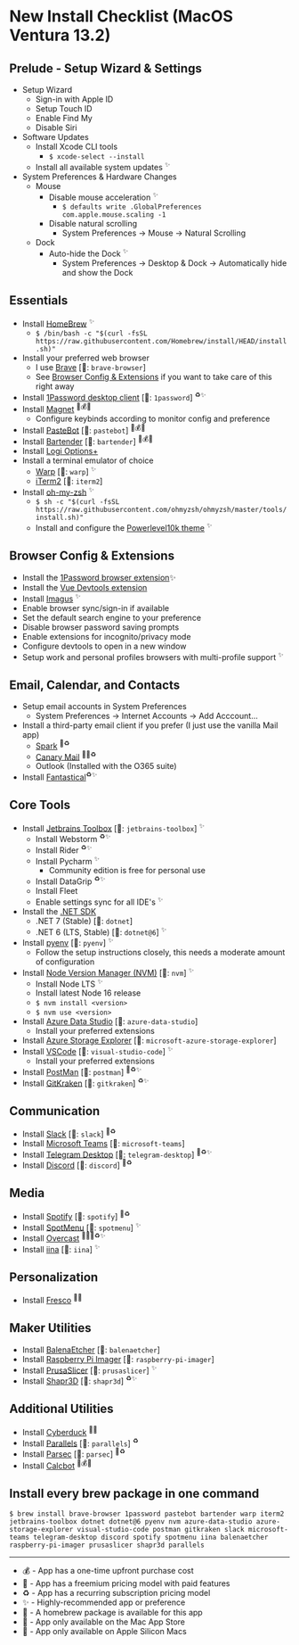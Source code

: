 # New Install Checklist (MacOS Ventura 13.2)

## Prelude - Setup Wizard & Settings
- Setup Wizard
    - Sign-in with Apple ID
    - Setup Touch ID
    - Enable Find My
    - Disable Siri
- Software Updates
    - Install Xcode CLI tools 
        - `$ xcode-select --install`
    - Install all available system updates <sup>✨</sup>
- System Preferences & Hardware Changes
    - Mouse
        - Disable mouse acceleration  <sup>✨</sup>
            - `$ defaults write .GlobalPreferences com.apple.mouse.scaling -1`
        - Disable natural scrolling
            - System Preferences -> Mouse -> Natural Scrolling
    - Dock
        - Auto-hide the Dock  <sup>✨</sup>
            - System Preferences -> Desktop & Dock -> Automatically hide and show the Dock

## Essentials
- Install [HomeBrew](https://brew.sh/) <sup>✨</sup>
    - `$ /bin/bash -c "$(curl -fsSL https://raw.githubusercontent.com/Homebrew/install/HEAD/install.sh)"`
- Install your preferred web browser 
    - I use [Brave](https://brave.com/download/) [🍺: `brave-browser`]
    - See [Browser Config & Extensions](#browser-config--extensions) if you want to take care of this right away
- Install [1Password desktop client](https://1password.com/downloads/mac/) [🍺: `1password`] <sup>♻️✨</sup>
- Install [Magnet](https://apps.apple.com/us/app/magnet/id441258766?mt=12) <sup>🛄💰✨</sup>
    - Configure keybinds according to monitor config and preference
- Install [PasteBot](https://tapbots.com/pastebot/buy/) [🍺: `pastebot`] <sup>🛄💰✨</sup>
- Install [Bartender](https://www.macbartender.com/Bartender4/purchase.html) [🍺: `bartender`] <sup>🛄💰✨</sup>
- Install [Logi Options+](https://www.logitech.com/en-us/software/logi-options-plus.html)
- Install a terminal emulator of choice
    - [Warp](https://app.warp.dev/get_warp) [🍺: `warp`] <sup>✨</sup>
    - [iTerm2](https://iterm2.com/downloads.html) [🍺: `iterm2`]
- Install [oh-my-zsh](https://ohmyz.sh/#install) <sup>✨</sup>
    - `$ sh -c "$(curl -fsSL https://raw.githubusercontent.com/ohmyzsh/ohmyzsh/master/tools/install.sh)"`
    - Install and configure the [Powerlevel10k theme](https://github.com/romkatv/powerlevel10k) <sup>✨</sup>

## Browser Config & Extensions
- Install the [1Password browser extension](https://1password.com/downloads/browser-extension/)✨
- Install the [Vue Devtools extension](https://chrome.google.com/webstore/detail/vuejs-devtools/nhdogjmejiglipccpnnnanhbledajbpd?hl=en)
- Install [Imagus](https://chrome.google.com/webstore/detail/imagus/immpkjjlgappgfkkfieppnmlhakdmaab?hl=en) <sup>✨</sup>
- Enable browser sync/sign-in if available
- Set the default search engine to your preference
- Disable browser password saving prompts
- Enable extensions for incognito/privacy mode
- Configure devtools to open in a new window
- Setup work and personal profiles browsers with multi-profile support <sup>✨</sup>

## Email, Calendar, and Contacts
- Setup email accounts in System Preferences
    - System Preferences -> Internet Accounts -> Add Acccount...
- Install a third-party email client if you prefer (I just use the vanilla Mail app)
    - [Spark](https://sparkmailapp.com/download) <sup>💸♻️</sup>
    - [Canary Mail](https://apps.apple.com/us/app/canary-mail/id1236045954) <sup>🛄💸♻️</sup>
    - Outlook (Installed with the O365 suite)
- Install [Fantastical](https://flexibits.com/fantastical)<sup>♻️✨</sup>

## Core Tools
- Install [Jetbrains Toolbox](https://www.jetbrains.com/toolbox-app/) [🍺: `jetbrains-toolbox`] <sup>✨</sup>
    - Install Webstorm <sup>♻️✨</sup>
    - Install Rider <sup>♻️✨</sup>
    - Install Pycharm <sup>✨</sup>
        - Community edition is free for personal use
    - Install DataGrip <sup>♻️✨</sup>
    - Install Fleet
    - Enable settings sync for all IDE's <sup>✨</sup>
- Install the [.NET SDK](https://dotnet.microsoft.com/en-us/download/visual-studio-sdks)
    - .NET 7 (Stable) [🍺: `dotnet`]
    - .NET 6 (LTS, Stable) [🍺: `dotnet@6`] <sup>✨</sup>
- Install [pyenv](https://github.com/pyenv/pyenv) [🍺: `pyenv`] <sup>✨</sup>
    - Follow the setup instructions closely, this needs a moderate amount of configuration
- Install [Node Version Manager (NVM)](https://github.com/nvm-sh/nvm) [🍺: `nvm`] <sup>✨</sup>
    - Install Node LTS <sup>✨</sup>
    - Install latest Node 16 release
    - `$ nvm install <version>`
    - `$ nvm use <version>`
- Install [Azure Data Studio](https://azure.microsoft.com/en-us/products/data-studio) [🍺: `azure-data-studio`]
    - Install your preferred extensions
- Install [Azure Storage Explorer](https://azure.microsoft.com/en-us/products/storage/storage-explorer) [🍺: `microsoft-azure-storage-explorer`]
- Install [VSCode](https://code.visualstudio.com/) [🍺: `visual-studio-code`] <sup>✨</sup>
    - Install your preferred extensions
- Install [PostMan](https://www.postman.com/downloads/) [🍺: `postman`] <sup>💸♻️✨</sup>
- Install [GitKraken](https://www.postman.com/downloads/) [🍺: `gitkraken`] <sup>♻️✨</sup>

## Communication
- Install [Slack](https://slack.com/downloads/mac)  [🍺: `slack`] <sup>💸♻️</sup>
- Install [Microsoft Teams](https://www.microsoft.com/en-us/microsoft-teams/download-app)  [🍺: `microsoft-teams`]
- Install [Telegram Desktop](https://desktop.telegram.org/)  [🍺: `telegram-desktop`] <sup>💸♻️✨</sup>
- Install [Discord](https://discord.com/download)  [🍺: `discord`] <sup>💸♻️</sup>


## Media
- Install [Spotify](https://www.spotify.com/us/download/other/) [🍺: `spotify`] <sup>💸♻️</sup>
- Install [SpotMenu](https://kmikiy.github.io/SpotMenu/) [🍺: `spotmenu`] <sup>✨</sup>
- Install [Overcast](https://apps.apple.com/us/app/overcast/id888422857) <sup>🛄🍎💸♻️✨</sup>
- Install [iina](https://iina.io/) [🍺: `iina`]  <sup>✨</sup>

## Personalization
- Install [Fresco](https://apps.apple.com/us/app/fresco/id1251572132?mt=12) <sup>🛄✨</sup>

## Maker Utilities
- Install [BalenaEtcher](https://www.balena.io/etcher) [🍺: `balenaetcher`] 
- Install [Raspberry Pi Imager](https://www.raspberrypi.com/software/) [🍺: `raspberry-pi-imager`]
- Install [PrusaSlicer](https://www.prusa3d.com/page/prusaslicer_424/) [🍺: `prusaslicer`] <sup>✨</sup>
- Install [Shapr3D](https://www.shapr3d.com/) [🍺: `shapr3d`] <sup>♻️✨</sup>

## Additional Utilities
- Install [Cyberduck](https://apps.apple.com/us/app/cyberduck/id409222199?mt=12) <sup>🛄✨</sup>
- Install [Parallels](https://www.parallels.com/products/desktop/) [🍺: `parallels`] <sup>♻️</sup>
- Install [Parsec](https://parsec.app/downloads) [🍺: `parsec`] <sup>💸♻️</sup>
- Install [Calcbot](https://apps.apple.com/us/app/calcbot-the-smart-calculator/id931657367?mt=12) <sup>🛄💰✨</sup>


## Install every brew package in one command
`$ brew install brave-browser 1password pastebot bartender warp iterm2 jetbrains-toolbox dotnet dotnet@6 pyenv nvm azure-data-studio azure-storage-explorer visual-studio-code postman gitkraken slack microsoft-teams telegram-desktop discord spotify spotmenu iina balenaetcher raspberry-pi-imager prusaslicer shapr3d parallels`

---
- 💰 - App has a one-time upfront purchase cost
- 💸 - App has a freemium pricing model with paid features
- ♻️ - App has a recurring subscription pricing model
- ✨ - Highly-recommended app or preference
- 🍺 - A homebrew package is available for this app
- 🛄 - App only available on the Mac App Store
- 🍎 - App only available on Apple Silicon Macs
